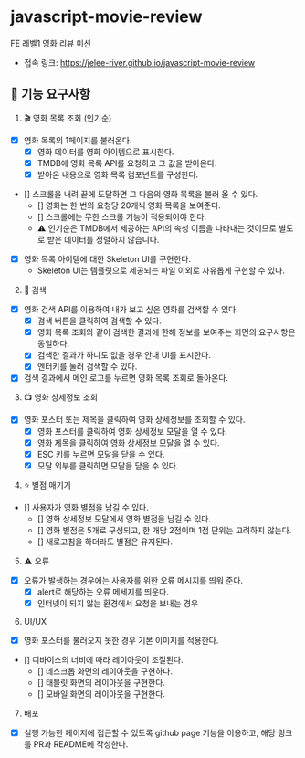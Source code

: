 # javascript-movie-review

FE 레벨1 영화 리뷰 미션

- 접속 링크: https://jelee-river.github.io/javascript-movie-review

## 🎯 기능 요구사항

1. 🎬 영화 목록 조회 (인기순)

- [x] 영화 목록의 1페이지를 불러온다.
  - [x] 영화 데이터를 영화 아이템으로 표시한다.
  - [x] TMDB에 영화 목록 API를 요청하고 그 값을 받아온다.
  - [x] 받아온 내용으로 영화 목록 컴포넌트를 구성한다.
- [] 스크롤을 내려 끝에 도달하면 그 다음의 영화 목록을 불러 올 수 있다.
  - [] 영화는 한 번의 요청당 20개씩 영화 목록을 보여준다.
  - [] 스크롤에는 무한 스크롤 기능이 적용되어야 한다.
  - ⚠️ 인기순은 TMDB에서 제공하는 API의 속성 이름을 나타내는 것이므로 별도로 받은 데이터를 정렬하지 않습니다.
- [x] 영화 목록 아이템에 대한 Skeleton UI를 구현한다.
  - Skeleton UI는 템플릿으로 제공되는 파일 이외로 자유롭게 구현할 수 있다.

2. 🔎 검색

- [x] 영화 검색 API를 이용하여 내가 보고 싶은 영화를 검색할 수 있다.
  - [x] 검색 버튼을 클릭하여 검색할 수 있다.
  - [x] 영화 목록 조회와 같이 검색한 결과에 한해 정보를 보여주는 화면의 요구사항은 동일하다.
  - [x] 검색한 결과가 하나도 없을 경우 안내 UI를 표시한다.
  - [x] 엔터키를 눌러 검색할 수 있다.
- [x] 검색 결과에서 메인 로고를 누르면 영화 목록 조회로 돌아온다.

3. 📺 영화 상세정보 조회

- [x] 영화 포스터 또는 제목을 클릭하여 영화 상세정보를 조회할 수 있다.
  - [x] 영화 포스터를 클릭하여 영화 상세정보 모달을 열 수 있다.
  - [x] 영화 제목을 클릭하여 영화 상세정보 모달을 열 수 있다.
  - [x] ESC 키를 누르면 모달을 닫을 수 있다.
  - [x] 모달 외부를 클릭하면 모달을 닫을 수 있다.

4. ⭐️ 별점 매기기

- [] 사용자가 영화 별점을 남길 수 있다.
  - [] 영화 상세정보 모달에서 영화 별점을 남길 수 있다.
  - [] 영화 별점은 5개로 구성되고, 한 개당 2점이며 1점 단위는 고려하지 않는다.
  - [] 새로고침을 하더라도 별점은 유지된다.

5. ⚠️ 오류

- [x] 오류가 발생하는 경우에는 사용자를 위한 오류 메시지를 띄워 준다.
  - [x] alert로 해당하는 오류 메세지를 띄운다.
  - [x] 인터넷이 되지 않는 환경에서 요청을 보내는 경우

6. UI/UX

- [x] 영화 포스터를 불러오지 못한 경우 기본 이미지를 적용한다.
- [] 디바이스의 너비에 따라 레이아웃이 조절된다.
  - [] 데스크톱 화면의 레이아웃을 구현하다.
  - [] 태블릿 화면의 레이아웃을 구현한다.
  - [] 모바일 화면의 레이아웃을 구현한다.

7. 배포

- [x] 실행 가능한 페이지에 접근할 수 있도록 github page 기능을 이용하고, 해당 링크를 PR과 README에 작성한다.

